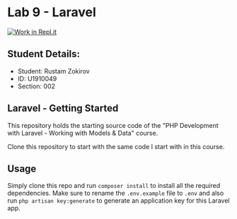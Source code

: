 # Lab 9 - Laravel

[![Work in Repl.it](https://classroom.github.com/assets/work-in-replit-14baed9a392b3a25080506f3b7b6d57f295ec2978f6f33ec97e36a161684cbe9.svg)](https://classroom.github.com/online_ide?assignment_repo_id=4655535&assignment_repo_type=AssignmentRepo)

## Student Details:
- Student: Rustam Zokirov
- ID: U1910049
- Section: 002

## Laravel - Getting Started
This repository holds the starting source code of the "PHP Development with Laravel - Working with Models & Data" course.

Clone this repository to start with the same code I start with in this course.

## Usage
Simply clone this repo and run `composer install` to install all the required dependencies. Make sure to rename the `.env.example` file to `.env` and also run `php artisan key:generate` to generate an application key for this Laravel app.
